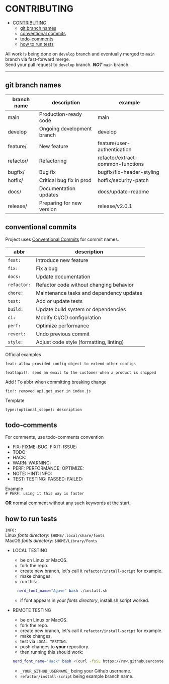 # CONTRIBUTING

<!--toc:start-->

- [CONTRIBUTING](#contributing)
  - [git branch names](#git-branch-names)
  - [conventional commits](#conventional-commits)
  - [todo-comments](#todo-comments)
  - [how to run tests](#how-to-run-tests)
  <!--toc:end-->

All work is being done on `develop` branch and
eventually merged to `main` branch via fast-forward merge.  
Send your pull request to `develop` branch. **_NOT_** `main` branch.

---

## git branch names

| branch name | description                | example                           |
| ----------- | -------------------------- | --------------------------------- |
| main        | Production-ready code      | main                              |
| develop     | Ongoing development branch | develop                           |
| feature/    | New feature                | feature/user-authentication       |
| refactor/   | Refactoring                | refactor/extract-common-functions |
| bugfix/     | Bug fix                    | bugfix/fix-header-styling         |
| hotfix/     | Critical bug fix in prod   | hotfix/security-patch             |
| docs/       | Documentation updates      | docs/update-readme                |
| release/    | Preparing for new version  | release/v2.0.1                    |

## conventional commits

Project uses [Conventional Commits](https://www.conventionalcommits.org)
for commit names.

| abbr        | description                              |
| ----------- | ---------------------------------------- |
| `feat:`     | Introduce new feature                    |
| `fix:`      | Fix a bug                                |
| `docs:`     | Update documentation                     |
| `refactor:` | Refactor code without changing behavior  |
| `chore:`    | Maintenance tasks and dependency updates |
| `test:`     | Add or update tests                      |
| `build:`    | Update build system or dependencies      |
| `ci:`       | Modify CI/CD configuration               |
| `perf:`     | Optimize performance                     |
| `revert:`   | Undo previous commit                     |
| `style:`    | Adjust code style (formatting, linting)  |

Official examples

`feat: allow provided config object to extend other configs`

`feat(api)!: send an email to the customer when a product is shipped`

Add ! To abbr when committing breaking change

`fix!: removed api.get_user in index.js`

Template

`type:(optional_scope): description`

## todo-comments

For comments, use todo-comments convention

- FIX: FIXME: BUG: FIXIT: ISSUE:
- TODO:
- HACK:
- WARN: WARNING:
- PERF: PERFORMANCE: OPTIMIZE:
- NOTE: HINT: INFO:
- TEST: TESTING: PASSED: FAILED:

Example  
`# PERF: using it this way is faster`

**OR**
normal comment without any such keywords at the start.

## how to run tests

`INFO:`  
Linux _fonts directory_: `$HOME/.local/share/fonts`  
MacOS _fonts directory_: `$HOME/Library/Fonts`

- LOCAL TESTING

  - be on Linux or MacOS.
  - fork the repo.
  - create new branch, let's call it `refactor/install-script` for example.
  - make changes.
  - run this:

  ```bash
    nerd_font_name="Agave" bash ./install.sh
  ```

  - if font appears in your _fonts directory_, install.sh script worked.

- REMOTE TESTING

  - be on Linux or MacOS.
  - fork the repo.
  - create new branch, let's call it `refactor/install-script` for example.
  - make changes.
  - test via `LOCAL TESTING`.
  - push changes to **your** repository.
  - then running this should work:

  ```bash
  nerd_font_name="Hack" bash <(curl -fsSL https://raw.githubusercontent.com/_YOUR_GITHUB_USERNAME_/nefoin/refactor/install-script/install.sh)
  ```

  - `_YOUR_GITHUB_USERNAME_` being your Github username.
  - `refactor/install-script` being example branch name.
